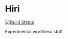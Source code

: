 # Hiri

[![Build Status](https://travis-ci.org/alejandrogallo/hiri.svg?branch=master)](https://travis-ci.org/alejandrogallo/hiri)

Experimental worthless stuff

